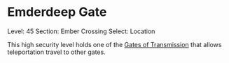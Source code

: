 # Emderdeep Gate

Level: 45
Section: Ember Crossing
Select: Location

This high security level holds one of the [Gates of Transmission](Gates%20of%20Transmission%204d5f49eec8164e2eb80303376842f284.md) that allows teleportation travel to other gates.